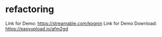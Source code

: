 # refactoring
Link for Demo: https://streamable.com/kognin 
Link for Demo Download: https://easyupload.io/afm2gd
               
